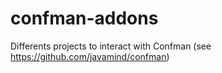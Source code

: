 confman-addons
==============

Differents projects to interact with Confman (see https://github.com/javamind/confman)
